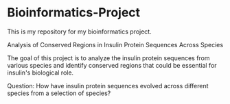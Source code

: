 # Bioinformatics-Project
This is my repository for my bioinformatics project. 

Analysis of Conserved Regions in Insulin Protein Sequences Across Species

The goal of this project is to analyze the insulin protein sequences from various species and identify conserved regions that could be essential for insulin's biological role.

Question: How have insulin protein sequences evolved across different species from a selection of species?
